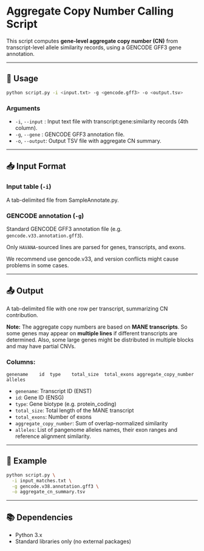 # Aggregate Copy Number Calling Script

This script computes **gene-level aggregate copy number (CN)** from transcript-level allele similarity records, using a GENCODE GFF3 gene annotation.

---

## 🔧 Usage

```bash
python script.py -i <input.txt> -g <gencode.gff3> -o <output.tsv>
```

### Arguments

- `-i`, `--input` : Input text file with transcript:gene:similarity records (4th column).
- `-g`, `--gene`  : GENCODE GFF3 annotation file.
- `-o`, `--output`: Output TSV file with aggregate CN summary.

---

## 📥 Input Format

### Input table (`-i`)

A tab-delimited file from SampleAnnotate.py. 


### GENCODE annotation (`-g`)

Standard GENCODE GFF3 annotation file (e.g. `gencode.v33.annotation.gff3`).

Only `HAVANA`-sourced lines are parsed for genes, transcripts, and exons.

We recommend use gencode.v33, and version conflicts might cause problems in some cases. 

---

## 📤 Output

A tab-delimited file with one row per transcript, summarizing CN contribution.

**Note:** The aggregate copy numbers are based on **MANE transcripts**. So some genes may appear on **multiple lines** if different transcripts are determined. Also, some large genes might be distributed in multiple blocks and may have partial CNVs.

### Columns:

```
genename	id	type	total_size	total_exons	aggregate_copy_number	alleles
```

- `genename`: Transcript ID (ENST)
- `id`: Gene ID (ENSG)
- `type`: Gene biotype (e.g. protein_coding)
- `total_size`: Total length of the MANE transcript
- `total_exons`: Number of exons
- `aggregate_copy_number`: Sum of overlap-normalized similarity
- `alleles`: List of pangenome alleles names, their exon ranges and reference alignment similarity. 

---

## 🧪 Example

```bash
python script.py \
  -i input_matches.txt \
  -g gencode.v38.annotation.gff3 \
  -o aggregate_cn_summary.tsv
```

---



## 📚 Dependencies

- Python 3.x
- Standard libraries only (no external packages)
